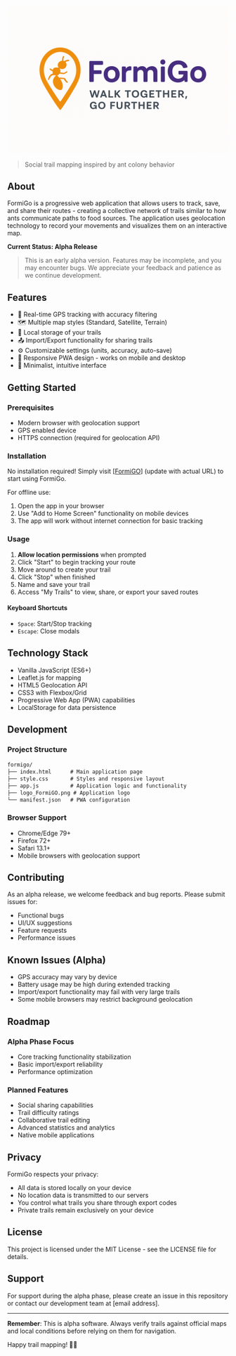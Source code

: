 ![FormiGo Logo](logo_FormiGO.png)

> Social trail mapping inspired by ant colony behavior

## About

FormiGo is a progressive web application that allows users to track, save, and share their routes - creating a collective network of trails similar to how ants communicate paths to food sources. The application uses geolocation technology to record your movements and visualizes them on an interactive map.

**Current Status: Alpha Release**
> This is an early alpha version. Features may be incomplete, and you may encounter bugs. We appreciate your feedback and patience as we continue development.

## Features

- 📍 Real-time GPS tracking with accuracy filtering
- 🗺️ Multiple map styles (Standard, Satellite, Terrain)
- 💾 Local storage of your trails
- 📤 Import/Export functionality for sharing trails
- ⚙️ Customizable settings (units, accuracy, auto-save)
- 📱 Responsive PWA design - works on mobile and desktop
- 🎨 Minimalist, intuitive interface

## Getting Started

### Prerequisites

- Modern browser with geolocation support
- GPS enabled device
- HTTPS connection (required for geolocation API)

### Installation

No installation required! Simply visit [[FormiGO](https://mpetovick.github.io/FormiGO/)] (update with actual URL) to start using FormiGo.

For offline use:
1. Open the app in your browser
2. Use "Add to Home Screen" functionality on mobile devices
3. The app will work without internet connection for basic tracking

### Usage

1. **Allow location permissions** when prompted
2. Click "Start" to begin tracking your route
3. Move around to create your trail
4. Click "Stop" when finished
5. Name and save your trail
6. Access "My Trails" to view, share, or export your saved routes

#### Keyboard Shortcuts
- `Space`: Start/Stop tracking
- `Escape`: Close modals

## Technology Stack

- Vanilla JavaScript (ES6+)
- Leaflet.js for mapping
- HTML5 Geolocation API
- CSS3 with Flexbox/Grid
- Progressive Web App (PWA) capabilities
- LocalStorage for data persistence

## Development

### Project Structure
```
formigo/
├── index.html      # Main application page
├── style.css       # Styles and responsive layout
├── app.js          # Application logic and functionality
├── logo_FormiGO.png # Application logo
└── manifest.json   # PWA configuration
```

### Browser Support

- Chrome/Edge 79+
- Firefox 72+
- Safari 13.1+
- Mobile browsers with geolocation support

## Contributing

As an alpha release, we welcome feedback and bug reports. Please submit issues for:

- Functional bugs
- UI/UX suggestions
- Feature requests
- Performance issues

## Known Issues (Alpha)

- GPS accuracy may vary by device
- Battery usage may be high during extended tracking
- Import/export functionality may fail with very large trails
- Some mobile browsers may restrict background geolocation

## Roadmap

### Alpha Phase Focus
- Core tracking functionality stabilization
- Basic import/export reliability
- Performance optimization

### Planned Features
- Social sharing capabilities
- Trail difficulty ratings
- Collaborative trail editing
- Advanced statistics and analytics
- Native mobile applications

## Privacy

FormiGo respects your privacy:
- All data is stored locally on your device
- No location data is transmitted to our servers
- You control what trails you share through export codes
- Private trails remain exclusively on your device

## License

This project is licensed under the MIT License - see the LICENSE file for details.

## Support

For support during the alpha phase, please create an issue in this repository or contact our development team at [email address].

---

**Remember**: This is alpha software. Always verify trails against official maps and local conditions before relying on them for navigation.

Happy trail mapping! 🐜✨

